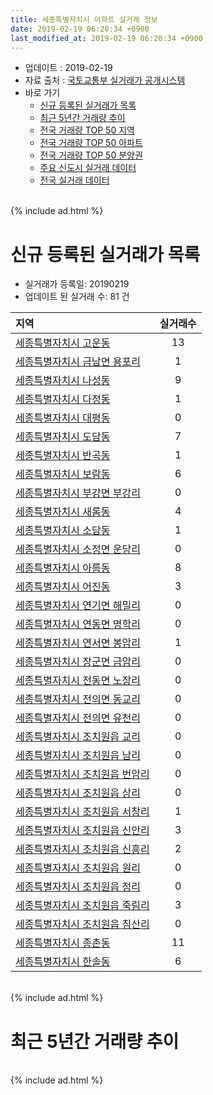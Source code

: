```yaml
---
title: 세종특별자치시 아파트 실거래 정보
date: 2019-02-19 06:20:34 +0900
last_modified_at: 2019-02-19 06:20:34 +0900
---
```


* 업데이트 : 2019-02-19
* 자료 출처 : [국토교통부 실거래가 공개시스템](http://rt.molit.go.kr)
* 바로 가기
    * [신규 등록된 실거래가 목록](#신규-등록된-실거래가-목록)
    * [최근 5년간 거래량 추이](#최근-5년간-거래량-추이)
    * [전국 거래량 TOP 50 지역](https://inasie.github.io/apt-trade-info/최근-3개월-전국에서-가장-거래가-많이-발생한-지역)
    * [전국 거래량 TOP 50 아파트](https://inasie.github.io/apt-trade-info/최근-3개월-전국에서-가장-거래가-많이-발생한-아파트)
    * [전국 거래량 TOP 50 분양권](https://inasie.github.io/apt-trade-info/최근-3개월-전국에서-가장-거래가-많이-발생한-분양권)
    * [주요 신도시 실거래 데이터](https://inasie.github.io/apt-trade-info/주요-신도시)
    * [전국 실거래 데이터](https://inasie.github.io/apt-trade-info/전국)

<br>
{% include ad.html %}
<br>

# 신규 등록된 실거래가 목록
* 실거래가 등록일: 20190219
* 업데이트 된 실거래 수: 81 건


|지역|실거래수|
|:---|:---:|
|[세종특별자치시 고운동](https://inasie.github.io/apt-trade-info/세종특별자치시-고운동)|13|
|[세종특별자치시 금남면 용포리](https://inasie.github.io/apt-trade-info/세종특별자치시-금남면-용포리)|1|
|[세종특별자치시 나성동](https://inasie.github.io/apt-trade-info/세종특별자치시-나성동)|9|
|[세종특별자치시 다정동](https://inasie.github.io/apt-trade-info/세종특별자치시-다정동)|1|
|[세종특별자치시 대평동](https://inasie.github.io/apt-trade-info/세종특별자치시-대평동)|0|
|[세종특별자치시 도담동](https://inasie.github.io/apt-trade-info/세종특별자치시-도담동)|7|
|[세종특별자치시 반곡동](https://inasie.github.io/apt-trade-info/세종특별자치시-반곡동)|1|
|[세종특별자치시 보람동](https://inasie.github.io/apt-trade-info/세종특별자치시-보람동)|6|
|[세종특별자치시 부강면 부강리](https://inasie.github.io/apt-trade-info/세종특별자치시-부강면-부강리)|0|
|[세종특별자치시 새롬동](https://inasie.github.io/apt-trade-info/세종특별자치시-새롬동)|4|
|[세종특별자치시 소담동](https://inasie.github.io/apt-trade-info/세종특별자치시-소담동)|1|
|[세종특별자치시 소정면 운당리](https://inasie.github.io/apt-trade-info/세종특별자치시-소정면-운당리)|0|
|[세종특별자치시 아름동](https://inasie.github.io/apt-trade-info/세종특별자치시-아름동)|8|
|[세종특별자치시 어진동](https://inasie.github.io/apt-trade-info/세종특별자치시-어진동)|3|
|[세종특별자치시 연기면 해밀리](https://inasie.github.io/apt-trade-info/세종특별자치시-연기면-해밀리)|0|
|[세종특별자치시 연동면 명학리](https://inasie.github.io/apt-trade-info/세종특별자치시-연동면-명학리)|0|
|[세종특별자치시 연서면 봉암리](https://inasie.github.io/apt-trade-info/세종특별자치시-연서면-봉암리)|1|
|[세종특별자치시 장군면 금암리](https://inasie.github.io/apt-trade-info/세종특별자치시-장군면-금암리)|0|
|[세종특별자치시 전동면 노장리](https://inasie.github.io/apt-trade-info/세종특별자치시-전동면-노장리)|0|
|[세종특별자치시 전의면 동교리](https://inasie.github.io/apt-trade-info/세종특별자치시-전의면-동교리)|0|
|[세종특별자치시 전의면 유천리](https://inasie.github.io/apt-trade-info/세종특별자치시-전의면-유천리)|0|
|[세종특별자치시 조치원읍 교리](https://inasie.github.io/apt-trade-info/세종특별자치시-조치원읍-교리)|0|
|[세종특별자치시 조치원읍 남리](https://inasie.github.io/apt-trade-info/세종특별자치시-조치원읍-남리)|0|
|[세종특별자치시 조치원읍 번암리](https://inasie.github.io/apt-trade-info/세종특별자치시-조치원읍-번암리)|0|
|[세종특별자치시 조치원읍 상리](https://inasie.github.io/apt-trade-info/세종특별자치시-조치원읍-상리)|0|
|[세종특별자치시 조치원읍 서창리](https://inasie.github.io/apt-trade-info/세종특별자치시-조치원읍-서창리)|1|
|[세종특별자치시 조치원읍 신안리](https://inasie.github.io/apt-trade-info/세종특별자치시-조치원읍-신안리)|3|
|[세종특별자치시 조치원읍 신흥리](https://inasie.github.io/apt-trade-info/세종특별자치시-조치원읍-신흥리)|2|
|[세종특별자치시 조치원읍 원리](https://inasie.github.io/apt-trade-info/세종특별자치시-조치원읍-원리)|0|
|[세종특별자치시 조치원읍 정리](https://inasie.github.io/apt-trade-info/세종특별자치시-조치원읍-정리)|0|
|[세종특별자치시 조치원읍 죽림리](https://inasie.github.io/apt-trade-info/세종특별자치시-조치원읍-죽림리)|3|
|[세종특별자치시 조치원읍 침산리](https://inasie.github.io/apt-trade-info/세종특별자치시-조치원읍-침산리)|0|
|[세종특별자치시 종촌동](https://inasie.github.io/apt-trade-info/세종특별자치시-종촌동)|11|
|[세종특별자치시 한솔동](https://inasie.github.io/apt-trade-info/세종특별자치시-한솔동)|6|


<br>
{% include ad.html %}
<br>

# 최근 5년간 거래량 추이


<div style="width:100%;">
    <canvas id="deal_progress" height="200"></canvas>
</div>

<script>
new Chart(document.getElementById("deal_progress"), {
    type: 'line',
    data: {
        labels: ['201402','201403','201404','201405','201406','201407','201408','201409','201410','201411','201412','201501','201502','201503','201504','201505','201506','201507','201508','201509','201510','201511','201512','201601','201602','201603','201604','201605','201606','201607','201608','201609','201610','201611','201612','201701','201702','201703','201704','201705','201706','201707','201708','201709','201710','201711','201712','201801','201802','201803','201804','201805','201806','201807','201808','201809','201810','201811','201812','201901','201902'],
        datasets: [{
            label: '매매',
            pointRadius: 1,
            data: [126, 115, 99, 68, 78, 74, 85, 101, 135, 84, 98, 131, 112, 181, 164, 180, 165, 164, 147, 168, 217, 178, 170, 166, 161, 287, 246, 209, 298, 276, 354, 322, 487, 356, 276, 236, 323, 324, 333, 478, 768, 553, 245, 192, 182, 195, 251, 361, 462, 620, 365, 392, 286, 220, 233, 290, 304, 291, 396, 291, 43],
            borderColor: "rgba(255, 201, 14, 1)",
            backgroundColor: "rgba(255, 201, 14, 0.5)",
            fill: false,
            lineTension: 0
        },{
            label: '전월세',
            pointRadius: 1,
            data: [191, 152, 119, 128, 169, 290, 591, 440, 463, 499, 408, 612, 481, 458, 352, 344, 291, 387, 431, 411, 517, 451, 542, 605, 475, 401, 325, 298, 400, 424, 519, 542, 647, 545, 738, 706, 772, 638, 535, 520, 533, 596, 599, 733, 623, 853, 739, 756, 621, 629, 433, 491, 539, 598, 657, 562, 628, 571, 649, 601, 212],
            borderColor: "rgba(0, 141, 185, 1)",
            backgroundColor: "rgba(0, 141, 185, 0.5)",
            fill: false,
            lineTension: 0
        }
        ]
    },
    options: {
        responsive: true,
        title: {
            display: false
        },
        tooltips: {
            mode: 'index',
            intersect: false
        },
        hover: {
            mode: 'nearest',
            intersect: true
        },
        scales: {
            xAxes: [{
                display: true,
                scaleLabel: {
                    display: true,
                    labelString: '년/월'
                }
            }],
            yAxes: [{
                display: true,
                ticks: {
                    suggestedMin: 0,
                },
                scaleLabel: {
                    display: true,
                    labelString: '실거래 수'
                }
            }]
        }
    }
});

</script>


<br>
{% include ad.html %}
<br>

